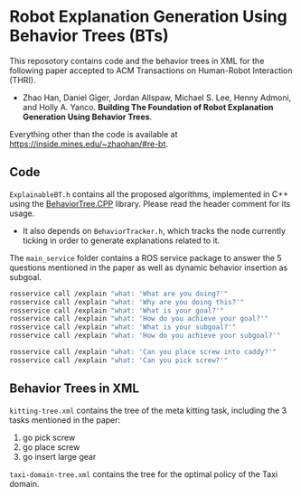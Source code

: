 # Robot Explanation Generation Using Behavior Trees (BTs)

This reposotory contains code and the behavior trees in XML for the following paper accepted to ACM Transactions on Human-Robot Interaction (THRI).

 - Zhao Han, Daniel Giger, Jordan Allspaw, Michael S. Lee, Henny Admoni, and Holly A. Yanco. __Building The Foundation of Robot Explanation Generation Using Behavior Trees__.

Everything other than the code is available at https://inside.mines.edu/~zhaohan/#re-bt.

## Code

`ExplainableBT.h` contains all the proposed algorithms, implemented in C++ using the [BehaviorTree.CPP](https://www.behaviortree.dev/) library. Please read the header comment for its usage.

 - It also depends on `BehaviorTracker.h`, which tracks the node currently ticking in order to generate explanations related to it.

The `main_service` folder contains a ROS service package to answer the 5 questions mentioned in the paper as well as dynamic behavior insertion as subgoal.

```bash
rosservice call /explain "what: 'What are you doing?'"
rosservice call /explain "what: 'Why are you doing this?'"
rosservice call /explain "what: 'What is your goal?'"
rosservice call /explain "what: 'How do you achieve your goal?'"
rosservice call /explain "what: 'What is your subgoal?'"
rosservice call /explain "what: 'How do you achieve your subgoal?'"

rosservice call /explain "what: 'Can you place screw into caddy?'"
rosservice call /explain "what: 'Can you pick screw?'"
```

## Behavior Trees in XML

`kitting-tree.xml` contains the tree of the meta kitting task, including the 3 tasks mentioned in the paper:

1. go pick screw
2. go place screw
3. go insert large gear

`taxi-domain-tree.xml` contains the tree for the optimal policy of the Taxi domain.
